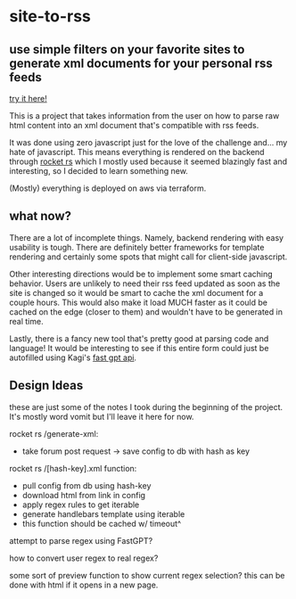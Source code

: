 # site-to-rss
## use simple filters on your favorite sites to generate xml documents for your personal rss feeds
[try it here!](https://site2rss.protolemon.com/)

This is a project that takes information from the user on how to parse raw html content
into an xml document that's compatible with rss feeds.

It was done using zero javascript just for the love of the challenge and... my hate of javascript. This means
everything is rendered on the backend through [rocket rs](https://rocket.rs/) which I mostly used because
it seemed blazingly fast and interesting, so I decided to learn something new.

(Mostly) everything is deployed on aws via terraform.

## what now?
There are a lot of incomplete things. Namely, backend rendering with easy usability is tough. There are
definitely better frameworks for template rendering and certainly some spots that might call for client-side
javascript.

Other interesting directions would be to implement some smart caching behavior. Users are unlikely to need
their rss feed updated as soon as the site is changed so it would be smart to cache the xml document for a
couple hours. This would also make it load MUCH faster as it could be cached on the edge (closer to them) and wouldn't
have to be generated in real time.

Lastly, there is a fancy new tool that's pretty good at parsing code and language! It would be interesting to
see if this entire form could just be autofilled using Kagi's [fast gpt api](https://kagi.com/fastgpt).

## Design Ideas
these are just some of the notes I took during the beginning of the project. It's mostly word vomit but I'll leave it
here for now.


rocket rs /generate-xml:
- take forum post request -> save config to db with hash as key

rocket rs /\[hash-key\].xml function:
- pull config from db using hash-key
- download html from link in config
- apply regex rules to get iterable
- generate handlebars template using iterable
- this function should be cached w/ timeout^

attempt to parse regex using FastGPT?

how to convert user regex to real regex?

some sort of preview function to show current regex selection?
this can be done with html if it opens in a new page.
